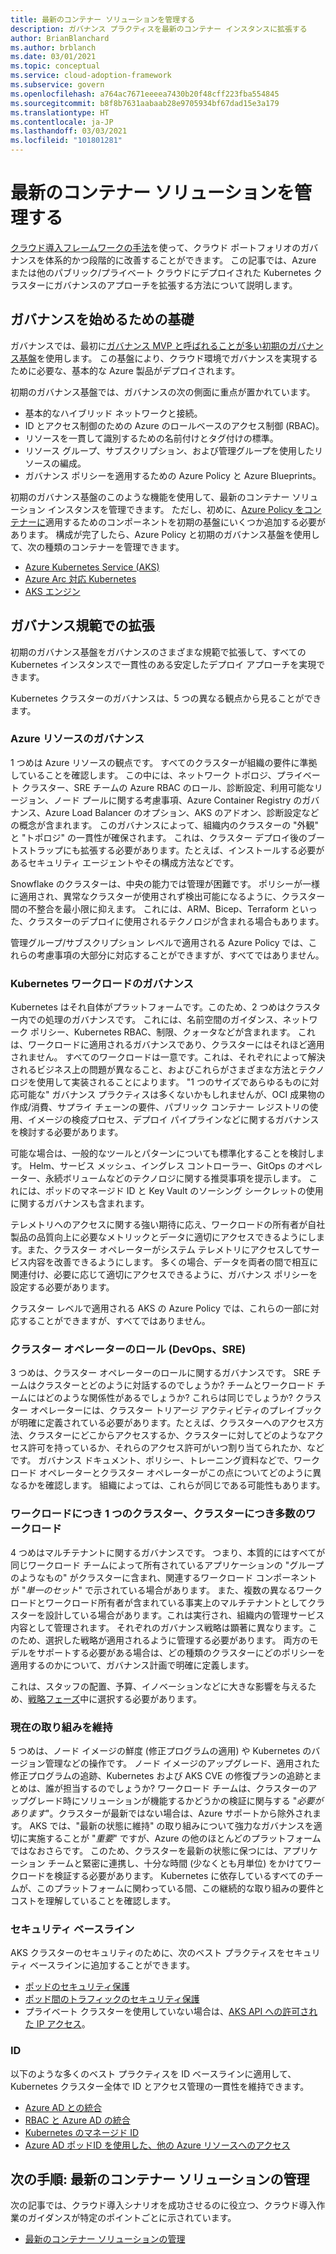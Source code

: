 ```yaml
---
title: 最新のコンテナー ソリューションを管理する
description: ガバナンス プラクティスを最新のコンテナー インスタンスに拡張する
author: BrianBlanchard
ms.author: brblanch
ms.date: 03/01/2021
ms.topic: conceptual
ms.service: cloud-adoption-framework
ms.subservice: govern
ms.openlocfilehash: a764ac7671eeeea7430b20f48cff223fba554845
ms.sourcegitcommit: b8f8b7631aabaab28e9705934bf67dad15e3a179
ms.translationtype: HT
ms.contentlocale: ja-JP
ms.lasthandoff: 03/03/2021
ms.locfileid: "101801281"
---
```

<!-- docutune:ignore "public container registry" -->

# <a name="govern-modern-container-solutions"></a>最新のコンテナー ソリューションを管理する

[クラウド導入フレームワークの手法](../../govern/index.md)を使って、クラウド ポートフォリオのガバナンスを体系的かつ段階的に改善することができます。 この記事では、Azure または他のパブリック/プライベート クラウドにデプロイされた Kubernetes クラスターにガバナンスのアプローチを拡張する方法について説明します。

## <a name="initial-governance-foundation"></a>ガバナンスを始めるための基礎

ガバナンスでは、最初に[ガバナンス MVP と呼ばれることが多い初期のガバナンス基盤](../../govern/initial-foundation.md)を使用します。 この基盤により、クラウド環境でガバナンスを実現するために必要な、基本的な Azure 製品がデプロイされます。

初期のガバナンス基盤では、ガバナンスの次の側面に重点が置かれています。

- 基本的なハイブリッド ネットワークと接続。
- ID とアクセス制御のための Azure のロールベースのアクセス制御 (RBAC)。
- リソースを一貫して識別するための名前付けとタグ付けの標準。
- リソース グループ、サブスクリプション、および管理グループを使用したリソースの編成。
- ガバナンス ポリシーを適用するための Azure Policy と Azure Blueprints。

初期のガバナンス基盤のこのような機能を使用して、最新のコンテナー ソリューション インスタンスを管理できます。 ただし、初めに、[Azure Policy をコンテナーに](/azure/governance/policy/concepts/policy-for-kubernetes?bc=/azure/cloud-adoption-framework/_bread/toc.json&toc=/azure/cloud-adoption-framework/toc.json)適用するためのコンポーネントを初期の基盤にいくつか追加する必要があります。 構成が完了したら、Azure Policy と初期のガバナンス基盤を使用して、次の種類のコンテナーを管理できます。

- [Azure Kubernetes Service (AKS)](/azure/aks/intro-kubernetes?bc=/azure/cloud-adoption-framework/_bread/toc.json&toc=/azure/cloud-adoption-framework/toc.json)
- [Azure Arc 対応 Kubernetes](/azure/azure-arc/kubernetes/overview?bc=/azure/cloud-adoption-framework/_bread/toc.json&toc=/azure/cloud-adoption-framework/toc.json)
- [AKS エンジン](https://github.com/Azure/aks-engine/blob/master/docs/README.md)

## <a name="expand-on-governance-disciplines"></a>ガバナンス規範での拡張

初期のガバナンス基盤をガバナンスのさまざまな規範で拡張して、すべての Kubernetes インスタンスで一貫性のある安定したデプロイ アプローチを実現できます。

Kubernetes クラスターのガバナンスは、5 つの異なる観点から見ることができます。

### <a name="azure-resource-governance"></a>Azure リソースのガバナンス

1 つめは Azure リソースの観点です。 すべてのクラスターが組織の要件に準拠していることを確認します。 この中には、ネットワーク トポロジ、プライベート クラスター、SRE チームの Azure RBAC のロール、診断設定、利用可能なリージョン、ノード プールに関する考慮事項、Azure Container Registry のガバナンス、Azure Load Balancer のオプション、AKS のアドオン、診断設定などの概念が含まれます。 このガバナンスによって、組織内のクラスターの "外観" と "トポロジ" の一貫性が確保されます。 これは、クラスター デプロイ後のブートストラップにも拡張する必要があります。たとえば、インストールする必要があるセキュリティ エージェントやその構成方法などです。

<!-- docutune:casing Bicep CVEs -->

Snowflake のクラスターは、中央の能力では管理が困難です。 ポリシーが一様に適用され、異常なクラスターが使用されず検出可能になるように、クラスター間の不整合を最小限に抑えます。 これには、ARM、Bicep、Terraform といった、クラスターのデプロイに使用されるテクノロジが含まれる場合もあります。

管理グループ/サブスクリプション レベルで適用される Azure Policy では、これらの考慮事項の大部分に対応することができますが、すべてではありません。

### <a name="kubernetes-workload-governance"></a>Kubernetes ワークロードのガバナンス

Kubernetes はそれ自体がプラットフォームです。このため、2 つめはクラスター内での処理のガバナンスです。 これには、名前空間のガイダンス、ネットワーク ポリシー、Kubernetes RBAC、制限、クォータなどが含まれます。 これは、ワークロードに適用されるガバナンスであり、クラスターにはそれほど適用されません。 すべてのワークロードは一意です。これは、それぞれによって解決されるビジネス上の問題が異なること、およびこれらがさまざまな方法とテクノロジを使用して実装されることによります。 "1 つのサイズであらゆるものに対応可能な" ガバナンス プラクティスは多くないかもしれませんが、OCI 成果物の作成/消費、サプライ チェーンの要件、パブリック コンテナー レジストリの使用、イメージの検疫プロセス、デプロイ パイプラインなどに関するガバナンスを検討する必要があります。

可能な場合は、一般的なツールとパターンについても標準化することを検討します。 Helm、サービス メッシュ、イングレス コントローラー、GitOps のオペレーター、永続ボリュームなどのテクノロジに関する推奨事項を提示します。 これには、ポッドのマネージド ID と Key Vault のソーシング シークレットの使用に関するガバナンスも含まれます。

テレメトリへのアクセスに関する強い期待に応え、ワークロードの所有者が自社製品の品質向上に必要なメトリックとデータに適切にアクセスできるようにします。また、クラスター オペレーターがシステム テレメトリにアクセスしてサービス内容を改善できるようにします。 多くの場合、データを両者の間で相互に関連付け、必要に応じて適切にアクセスできるように、ガバナンス ポリシーを設定する必要があります。

クラスター レベルで適用される AKS の Azure Policy では、これらの一部に対応することができますが、すべてではありません。

### <a name="cluster-operator-roles-devops-sre"></a>クラスター オペレーターのロール (DevOps、SRE)

3 つめは、クラスター オペレーターのロールに関するガバナンスです。 SRE チームはクラスターとどのように対話するのでしょうか? チームとワークロード チームにはどのような関係性があるでしょうか? これらは同じでしょうか? クラスター オペレーターには、クラスター トリアージ アクティビティのプレイブックが明確に定義されている必要があります。たとえば、クラスターへのアクセス方法、クラスターにどこからアクセスするか、クラスターに対してどのようなアクセス許可を持っているか、それらのアクセス許可がいつ割り当てられたか、などです。 ガバナンス ドキュメント、ポリシー、トレーニング資料などで、ワークロード オペレーターとクラスター オペレーターがこの点についてどのように異なるかを確認します。 組織によっては、これらが同じである可能性もあります。

### <a name="cluster-per-workload-or-many-workloads-per-cluster"></a>ワークロードにつき 1 つのクラスター、クラスターにつき多数のワークロード

4 つめはマルチテナントに関するガバナンスです。 つまり、本質的にはすべてが同じワークロード チームによって所有されているアプリケーションの "グループのようなもの" がクラスターに含まれ、関連するワークロード コンポーネントが "*単一のセット*" で示されている場合があります。 また、複数の異なるワークロードとワークロード所有者が含まれている事実上のマルチテナントとしてクラスターを設計している場合があります。これは実行され、組織内の管理サービス内容として管理されます。 それぞれのガバナンス戦略は顕著に異なります。このため、選択した戦略が適用されるように管理する必要があります。 両方のモデルをサポートする必要がある場合は、どの種類のクラスターにどのポリシーを適用するのかについて、ガバナンス計画で明確に定義します。

これは、スタッフの配置、予算、イノベーションなどに大きな影響を与えるため、[戦略フェーズ](./strategy.md)中に選択する必要があります。

### <a name="stay-current-efforts"></a>現在の取り組みを維持

5 つめは、ノード イメージの鮮度 (修正プログラムの適用) や Kubernetes のバージョン管理などの操作です。 ノード イメージのアップグレード、適用された修正プログラムの追跡、Kubernetes および AKS CVE の修復プランの追跡とまとめは、誰が担当するのでしょうか? ワークロード チームは、クラスターのアップグレード時にソリューションが機能するかどうかの検証に関与する "*必要があります*"。クラスターが最新ではない場合は、Azure サポートから除外されます。 AKS では、"最新の状態に維持" の取り組みについて強力なガバナンスを適切に実施することが "*重要*" ですが、Azure の他のほとんどのプラットフォームではなおさらです。 このため、クラスターを最新の状態に保つには、アプリケーション チームと緊密に連携し、十分な時間 (少なくとも月単位) をかけてワークロードを検証する必要があります。 Kubernetes に依存しているすべてのチームが、このプラットフォームに関わっている間、この継続的な取り組みの要件とコストを理解していることを確認します。

### <a name="security-baseline"></a>セキュリティ ベースライン

AKS クラスターのセキュリティのために、次のベスト プラクティスをセキュリティ ベースラインに追加することができます。

- [ポッドのセキュリティ保護](/azure/aks/use-pod-security-on-azure-policy?bc=/azure/cloud-adoption-framework/_bread/toc.json&toc=/azure/cloud-adoption-framework/toc.json)
- [ポッド間のトラフィックのセキュリティ保護](/azure/aks/use-network-policies?bc=/azure/cloud-adoption-framework/_bread/toc.json&toc=/azure/cloud-adoption-framework/toc.json)
- プライベート クラスターを使用していない場合は、[AKS API への許可された IP アクセス](/azure/aks/api-server-authorized-ip-ranges?bc=/azure/cloud-adoption-framework/_bread/toc.json&toc=/azure/cloud-adoption-framework/toc.json)。

### <a name="identity"></a>ID

以下のような多くのベスト プラクティスを ID ベースラインに適用して、Kubernetes クラスター全体で ID とアクセス管理の一貫性を維持できます。

- [Azure AD との統合](/azure/aks/managed-aad?bc=/azure/cloud-adoption-framework/_bread/toc.json&toc=/azure/cloud-adoption-framework/toc.json)
- [RBAC と Azure AD の統合](/azure/aks/azure-ad-rbac?bc=/azure/cloud-adoption-framework/_bread/toc.json&toc=/azure/cloud-adoption-framework/toc.json)
- [Kubernetes のマネージド ID](/azure/aks/use-managed-identity?bc=/azure/cloud-adoption-framework/_bread/toc.json&toc=/azure/cloud-adoption-framework/toc.json)
- [Azure AD ポッドID を使用した、他の Azure リソースへのアクセス](/azure/aks/use-azure-ad-pod-identity?bc=/azure/cloud-adoption-framework/_bread/toc.json&toc=/azure/cloud-adoption-framework/toc.json)

## <a name="next-step-manage-modern-container-solutions"></a>次の手順: 最新のコンテナー ソリューションの管理

次の記事では、クラウド導入シナリオを成功させるのに役立つ、クラウド導入作業のガイダンスが特定のポイントごとに示されています。

- [最新のコンテナー ソリューションの管理](./manage.md)
